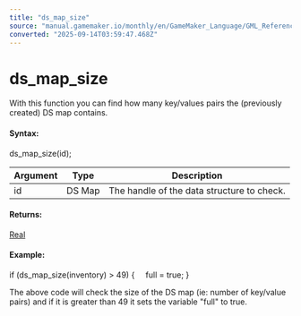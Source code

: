 ```yaml
---
title: "ds_map_size"
source: "manual.gamemaker.io/monthly/en/GameMaker_Language/GML_Reference/Data_Structures/DS_Maps/ds_map_size.htm"
converted: "2025-09-14T03:59:47.468Z"
---
```


# ds\_map\_size

With this function you can find how many key/values pairs the (previously created) DS map contains.

#### Syntax:

ds\_map\_size(id);

| Argument | Type | Description |
| --- | --- | --- |
| id | DS Map | The handle of the data structure to check. |

#### Returns:

[Real](../../../GML_Overview/Data_Types.md)

#### Example:

if (ds\_map\_size(inventory) > 49)
{
    full = true;
}

The above code will check the size of the DS map (ie: number of key/value pairs) and if it is greater than 49 it sets the variable "full" to true.